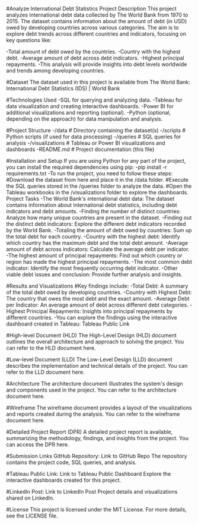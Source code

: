 #Analyze International Debt Statistics
Project Description
 This project analyzes international debt data collected by The World Bank from 1970 to 2015. The dataset contains information about the amount of debt (in USD) owed by developing countries across various categories. The aim is to explore debt trends across different countries and indicators, focusing on key questions like:

-Total amount of debt owed by the countries.
-Country with the highest debt.
-Average amount of debt across debt indicators.
-Highest principal repayments.
-This analysis will provide insights into debt levels worldwide and trends among developing countries.

#Dataset
The dataset used in this project is available from The World Bank:
International Debt Statistics (IDS) | World Bank

#Technologies Used
-SQL for querying and analyzing data.
-Tableau for data visualization and creating interactive dashboards.
-Power BI for additional visualizations and reporting (optional).
-Python (optional, depending on the approach) for data manipulation and analysis.

#Project Structure
-/data                 # Directory containing the dataset(s)
-/scripts              # Python scripts (if used for data processing)
-/queries              # SQL queries for analysis
-/visualizations       # Tableau or Power BI visualizations and dashboards
-README.md             # Project documentation (this file)


#Installation and Setup
If you are using Python for any part of the project, you can install the required dependencies using pip:
-pip install -r requirements.txt
-To run the project, you need to follow these steps:
#Download the dataset from here and place it in the /data folder.
#Execute the SQL queries stored in the /queries folder to analyze the data.
#Open the Tableau workbooks in the /visualizations folder to explore the dashboards.
Project Tasks
-The World Bank's international debt data: The dataset contains information about international debt statistics, including debt indicators and debt amounts.
-Finding the number of distinct countries: Analyze how many unique countries are present in the dataset.
-Finding out the distinct debt indicators: Explore the different debt indicators recorded by the World Bank.
-Totaling the amount of debt owed by countries: Sum up the total debt for each country.
-Country with the highest debt: Identify which country has the maximum debt and the total debt amount.
-Average amount of debt across indicators: Calculate the average debt per indicator.
-The highest amount of principal repayments: Find out which country or region has made the highest principal repayments.
-The most common debt indicator: Identify the most frequently occurring debt indicator.
-Other viable debt issues and conclusion: Provide further analysis and insights.


#Results and Visualizations
#Key findings include:
-Total Debt: A summary of the total debt owed by developing countries.
-Country with Highest Debt: The country that owes the most debt and the exact amount.
-Average Debt per Indicator: An average amount of debt across different debt categories.
-Highest Principal Repayments: Insights into principal repayments by different countries.
-You can explore the findings using the interactive dashboard created in Tableau:
Tableau Public Link

#High-level Document (HLD)
The High-Level Design (HLD) document outlines the overall architecture and approach to solving the project. You can refer to the HLD document here.

#Low-level Document (LLD)
The Low-Level Design (LLD) document describes the implementation and technical details of the project. You can refer to the LLD document here.

#Architecture
The architecture document illustrates the system's design and components used in the project. You can refer to the architecture document here.

#Wireframe
The wireframe document provides a layout of the visualizations and reports created during the analysis. You can refer to the wireframe document here.

#Detailed Project Report (DPR)
A detailed project report is available, summarizing the methodology, findings, and insights from the project. You can access the DPR here.

#Submission Links
GitHub Repository: Link to GitHub Repo
The repository contains the project code, SQL queries, and analysis.

#Tableau Public Link: Link to Tableau Public Dashboard
Explore the interactive dashboards created for this project.

#LinkedIn Post: Link to LinkedIn Post
Project details and visualizations shared on LinkedIn.

#License
This project is licensed under the MIT License. For more details, see the LICENSE file.
